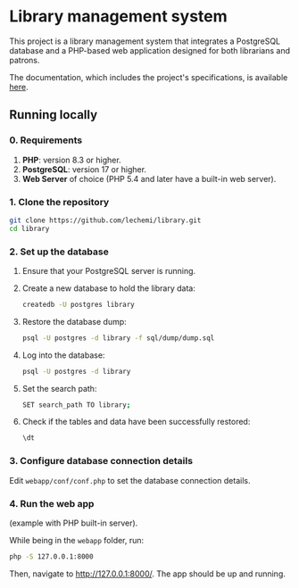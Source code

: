 # Library management system

This project is a library management system that integrates a PostgreSQL database and a PHP-based web application designed for both librarians and patrons.

The documentation, which includes the project's specifications, is available [here](https://midi-file-e7c.notion.site/Library-management-system-16bc3dc3fb3780d8bf56c92189c1079b).

## Running locally

### 0. Requirements
1. **PHP**: version 8.3 or higher.
2. **PostgreSQL**: version 17 or higher.
3. **Web Server** of choice (PHP 5.4 and later have a built-in web server).

### 1. Clone the repository
```zsh
git clone https://github.com/lechemi/library.git
cd library
```

### **2. Set up the database**
1. Ensure that your PostgreSQL server is running.

2. Create a new database to hold the library data:
   ```zsh
   createdb -U postgres library
   ```

3. Restore the database dump:
   ```zsh
   psql -U postgres -d library -f sql/dump/dump.sql
   ```

4. Log into the database:
   ```zsh
   psql -U postgres -d library
   ```

5. Set the search path:
   ```zsh
   SET search_path TO library;
   ```

6. Check if the tables and data have been successfully restored:
   ```zsh
   \dt
   ```

### 3. Configure database connection details
Edit `webapp/conf/conf.php` to set the database connection details.

### 4. Run the web app
(example with PHP built-in server).

While being in the `webapp` folder, run:
```zsh
php -S 127.0.0.1:8000
```
Then, navigate to http://127.0.0.1:8000/. The app should be up and running.
